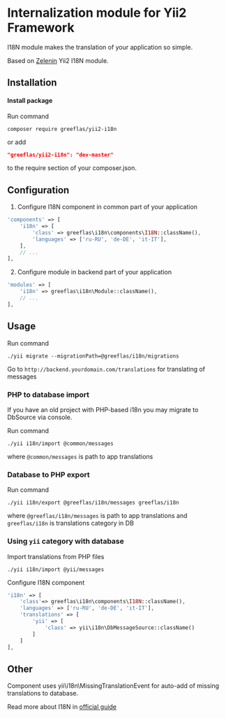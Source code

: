 Internalization module for Yii2 Framework
=========================================

I18N module makes the translation of your application so simple.

Based on [Zelenin](https://github.com/zelenin/yii2-i18n-module) Yii2 I18N module.

Installation
------------
#### Install package
Run command
```
composer require greeflas/yii2-i18n
```
or add
```json
"greeflas/yii2-i18n": "dev-master"
```
to the require section of your composer.json.

Configuration
-------------
1) Configure I18N component in common part of your application
```php
'components' => [
    'i18n' => [
        'class' => greeflas\i18n\components\I18N::className(),
        'languages' => ['ru-RU', 'de-DE', 'it-IT'],
    ],
    // ...
],
```

2) Configure module in backend part of your application

```php
'modules' => [
	'i18n' => greeflas\i18n\Module::className(),
	// ...
],
```


Usage
-----
Run command
```
./yii migrate --migrationPath=@greeflas/i18n/migrations
```

Go to `http://backend.yourdomain.com/translations` for translating of messages

### PHP to database import
If you have an old project with PHP-based i18n you may migrate to DbSource via console.

Run command
```
./yii i18n/import @common/messages
```
where `@common/messages` is path to app translations

### Database to PHP export
Run command
```
./yii i18n/export @greeflas/i18n/messages greeflas/i18n
```
where `@greeflas/i18n/messages` is path to app translations and `greeflas/i18n` is translations category in DB

### Using `yii` category with database
Import translations from PHP files
```
./yii i18n/import @yii/messages
```

Configure I18N component
```php
'i18n' => [
    'class'=> greeflas\i18n\components\I18N::className(),
    'languages' => ['ru-RU', 'de-DE', 'it-IT'],
    'translations' => [
        'yii' => [
            'class' => yii\i18n\DbMessageSource::className()
        ]
    ]
],
```

Other
-----

Component uses yii\i18n\MissingTranslationEvent for auto-add of missing translations to database.

Read more about I18N in [official guide](https://github.com/yiisoft/yii2/blob/master/docs/guide/tutorial-i18n.md)
